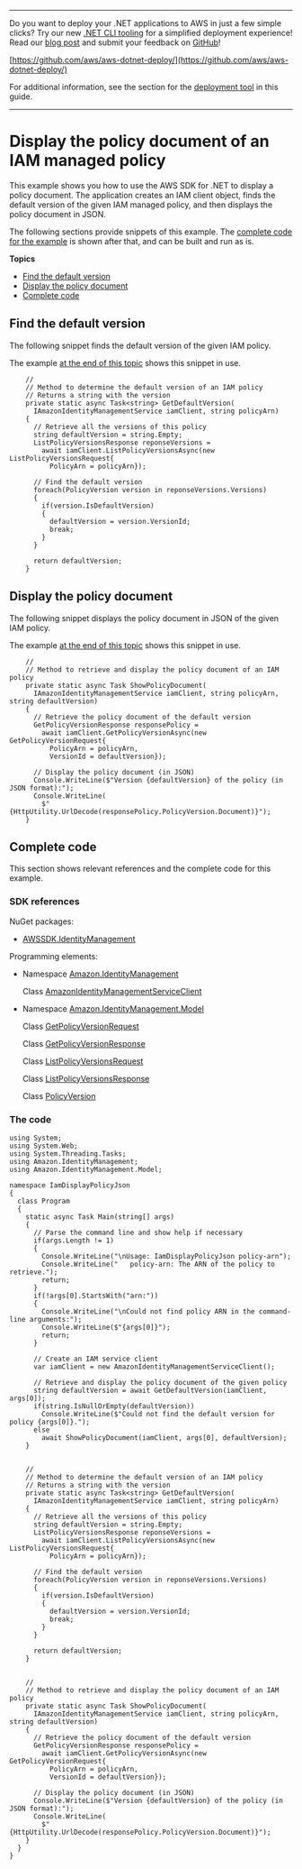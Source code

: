 --------

Do you want to deploy your \.NET applications to AWS in just a few simple clicks? Try our new [\.NET CLI tooling](https://www.nuget.org/packages/AWS.Deploy.CLI/) for a simplified deployment experience\! Read our [blog post](https://aws.amazon.com/blogs/developer/reimagining-the-aws-net-deployment-experience/) and submit your feedback on [GitHub](https://github.com/aws/aws-dotnet-deploy)\!

 [https://github.com/aws/aws-dotnet-deploy/](https://github.com/aws/aws-dotnet-deploy/)

For additional information, see the section for the [deployment tool](https://docs.aws.amazon.com/sdk-for-net/v3/developer-guide/deployment-tool.html) in this guide\.

--------

# Display the policy document of an IAM managed policy<a name="iam-policies-display"></a>

This example shows you how to use the AWS SDK for \.NET to display a policy document\. The application creates an IAM client object, finds the default version of the given IAM managed policy, and then displays the policy document in JSON\.

The following sections provide snippets of this example\. The [complete code for the example](#iam-policies-display-complete-code) is shown after that, and can be built and run as is\.

**Topics**
+ [Find the default version](#iam-policies-display-version)
+ [Display the policy document](#iam-policies-display-doc)
+ [Complete code](#iam-policies-display-complete-code)

## Find the default version<a name="iam-policies-display-version"></a>

The following snippet finds the default version of the given IAM policy\.

The example [at the end of this topic](#iam-policies-display-complete-code) shows this snippet in use\.

```
    //
    // Method to determine the default version of an IAM policy
    // Returns a string with the version
    private static async Task<string> GetDefaultVersion(
      IAmazonIdentityManagementService iamClient, string policyArn)
    {
      // Retrieve all the versions of this policy
      string defaultVersion = string.Empty;
      ListPolicyVersionsResponse reponseVersions =
        await iamClient.ListPolicyVersionsAsync(new ListPolicyVersionsRequest{
          PolicyArn = policyArn});

      // Find the default version
      foreach(PolicyVersion version in reponseVersions.Versions)
      {
        if(version.IsDefaultVersion)
        {
          defaultVersion = version.VersionId;
          break;
        }
      }

      return defaultVersion;
    }
```

## Display the policy document<a name="iam-policies-display-doc"></a>

The following snippet displays the policy document in JSON of the given IAM policy\.

The example [at the end of this topic](#iam-policies-display-complete-code) shows this snippet in use\.

```
    //
    // Method to retrieve and display the policy document of an IAM policy
    private static async Task ShowPolicyDocument(
      IAmazonIdentityManagementService iamClient, string policyArn, string defaultVersion)
    {
      // Retrieve the policy document of the default version
      GetPolicyVersionResponse responsePolicy =
        await iamClient.GetPolicyVersionAsync(new GetPolicyVersionRequest{
          PolicyArn = policyArn,
          VersionId = defaultVersion});

      // Display the policy document (in JSON)
      Console.WriteLine($"Version {defaultVersion} of the policy (in JSON format):");
      Console.WriteLine(
        $"{HttpUtility.UrlDecode(responsePolicy.PolicyVersion.Document)}");
    }
```

## Complete code<a name="iam-policies-display-complete-code"></a>

This section shows relevant references and the complete code for this example\.

### SDK references<a name="w97aac19c15c21c25c19b5b1"></a>

NuGet packages:
+ [AWSSDK\.IdentityManagement](https://www.nuget.org/packages/AWSSDK.IdentityManagement)

Programming elements:
+ Namespace [Amazon\.IdentityManagement](https://docs.aws.amazon.com/sdkfornet/v3/apidocs/items/IAM/NIAM.html)

  Class [AmazonIdentityManagementServiceClient](https://docs.aws.amazon.com/sdkfornet/v3/apidocs/items/IAM/TIAMServiceClient.html)
+ Namespace [Amazon\.IdentityManagement\.Model](https://docs.aws.amazon.com/sdkfornet/v3/apidocs/items/IAM/NIAMModel.html)

  Class [GetPolicyVersionRequest](https://docs.aws.amazon.com/sdkfornet/v3/apidocs/items/IAM/TGetPolicyVersionRequest.html)

  Class [GetPolicyVersionResponse](https://docs.aws.amazon.com/sdkfornet/v3/apidocs/items/IAM/TGetPolicyVersionResponse.html)

  Class [ListPolicyVersionsRequest](https://docs.aws.amazon.com/sdkfornet/v3/apidocs/items/IAM/TListPolicyVersionsRequest.html)

  Class [ListPolicyVersionsResponse](https://docs.aws.amazon.com/sdkfornet/v3/apidocs/items/IAM/TListPolicyVersionsResponse.html)

  Class [PolicyVersion](https://docs.aws.amazon.com/sdkfornet/v3/apidocs/items/IAM/TPolicyVersion.html)

### The code<a name="w97aac19c15c21c25c19b7b1"></a>

```
using System;
using System.Web;
using System.Threading.Tasks;
using Amazon.IdentityManagement;
using Amazon.IdentityManagement.Model;

namespace IamDisplayPolicyJson
{
  class Program
  {
    static async Task Main(string[] args)
    {
      // Parse the command line and show help if necessary
      if(args.Length != 1)
      {
        Console.WriteLine("\nUsage: IamDisplayPolicyJson policy-arn");
        Console.WriteLine("   policy-arn: The ARN of the policy to retrieve.");
        return;
      }
      if(!args[0].StartsWith("arn:"))
      {
        Console.WriteLine("\nCould not find policy ARN in the command-line arguments:");
        Console.WriteLine($"{args[0]}");
        return;
      }

      // Create an IAM service client
      var iamClient = new AmazonIdentityManagementServiceClient();

      // Retrieve and display the policy document of the given policy
      string defaultVersion = await GetDefaultVersion(iamClient, args[0]);
      if(string.IsNullOrEmpty(defaultVersion))
        Console.WriteLine($"Could not find the default version for policy {args[0]}.");
      else
        await ShowPolicyDocument(iamClient, args[0], defaultVersion);
    }


    //
    // Method to determine the default version of an IAM policy
    // Returns a string with the version
    private static async Task<string> GetDefaultVersion(
      IAmazonIdentityManagementService iamClient, string policyArn)
    {
      // Retrieve all the versions of this policy
      string defaultVersion = string.Empty;
      ListPolicyVersionsResponse reponseVersions =
        await iamClient.ListPolicyVersionsAsync(new ListPolicyVersionsRequest{
          PolicyArn = policyArn});

      // Find the default version
      foreach(PolicyVersion version in reponseVersions.Versions)
      {
        if(version.IsDefaultVersion)
        {
          defaultVersion = version.VersionId;
          break;
        }
      }

      return defaultVersion;
    }


    //
    // Method to retrieve and display the policy document of an IAM policy
    private static async Task ShowPolicyDocument(
      IAmazonIdentityManagementService iamClient, string policyArn, string defaultVersion)
    {
      // Retrieve the policy document of the default version
      GetPolicyVersionResponse responsePolicy =
        await iamClient.GetPolicyVersionAsync(new GetPolicyVersionRequest{
          PolicyArn = policyArn,
          VersionId = defaultVersion});

      // Display the policy document (in JSON)
      Console.WriteLine($"Version {defaultVersion} of the policy (in JSON format):");
      Console.WriteLine(
        $"{HttpUtility.UrlDecode(responsePolicy.PolicyVersion.Document)}");
    }
  }
}
```